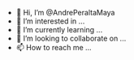 - 👋 Hi, I’m @AndrePeraltaMaya
- 👀 I’m interested in ...
- 🌱 I’m currently learning ...
- 💞️ I’m looking to collaborate on ...
- 📫 How to reach me ...

<!---
AndrePeraltaMaya/AndrePeraltaMaya is a ✨ special ✨ repository because its `README.md` (this file) appears on your GitHub profile.
You can click the Preview link to take a look at your changes.
--->
